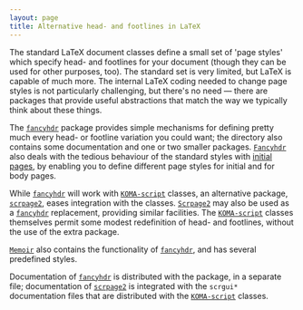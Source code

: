 ```yaml
---
layout: page
title: Alternative head- and footlines in LaTeX
---
```


The standard LaTeX document classes define a small set of 'page
styles' which specify head- and footlines for your document (though
they can be used for other purposes, too).  The standard set is very
limited, but LaTeX is capable of much more.  The internal
LaTeX coding needed to change page styles is not particularly
challenging, but there's no need&nbsp;&mdash; there are packages that provide
useful abstractions that match the way we typically think about these
things.

The [`fancyhdr`](http://ctan.org/pkg/fancyhdr) package provides
simple mechanisms for defining pretty much every head- or footline
variation you could want; the directory also contains some
documentation and one or two smaller packages.  [`Fancyhdr`](http://ctan.org/pkg/Fancyhdr) 
also deals with the tedious behaviour of the standard styles with
[initial pages](./FAQ-nopageno.html), by enabling you to define
different page styles for initial and for body pages.

While [`fancyhdr`](http://ctan.org/pkg/fancyhdr) will work with [`KOMA-script`](http://ctan.org/pkg/KOMA-script) classes,
an alternative package, [`scrpage2`](http://ctan.org/pkg/scrpage2), eases integration with the
classes.  [`Scrpage2`](http://ctan.org/pkg/Scrpage2) may also be used as a [`fancyhdr`](http://ctan.org/pkg/fancyhdr)
replacement, providing similar facilities.  The [`KOMA-script`](http://ctan.org/pkg/KOMA-script)
classes themselves permit some modest redefinition of head- and
footlines, without the use of the extra package.

[`Memoir`](http://ctan.org/pkg/Memoir) also contains the functionality of [`fancyhdr`](http://ctan.org/pkg/fancyhdr),
and has several predefined styles.

Documentation of [`fancyhdr`](http://ctan.org/pkg/fancyhdr) is distributed with the package,
in a separate file; documentation of [`scrpage2`](http://ctan.org/pkg/scrpage2) is integrated
with the `scrgui*` documentation files that are distributed with
the [`KOMA-script`](http://ctan.org/pkg/KOMA-script) classes.

